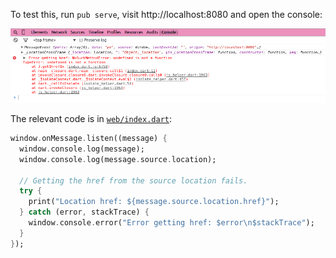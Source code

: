 To test this, run `pub serve`, visit http://localhost:8080 and open the console:

![Console error](https://raw.githubusercontent.com/nex3/post_message_test/master/error.png)

The relevant code is in
[`web/index.dart`](https://github.com/nex3/post_message_test/blob/master/web/index.dart):

```dart
window.onMessage.listen((message) {
  window.console.log(message);
  window.console.log(message.source.location);

  // Getting the href from the source location fails.
  try {
    print("Location href: ${message.source.location.href}");
  } catch (error, stackTrace) {
    window.console.error("Error getting href: $error\n$stackTrace");
  }
});
```
